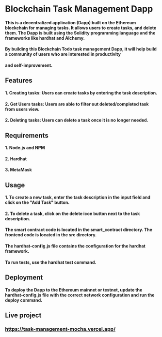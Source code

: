 # Blockchain Task Management Dapp
#### This is a decentralized application (Dapp) built on the Ethereum blockchain for managing tasks. It allows users to create tasks, and delete them. The Dapp is built using the Solidity programming language and the frameworks like hardhat and Alchemy.

#### By building this Blockchain Todo task management Dapp, it will help build a community of users who are interested in productivity
#### and self-improvement.


## Features
#### 1. Creating tasks: Users can create tasks by entering the task description.
#### 2. Get Users tasks: Users are able to filter out deleted/completed task from users view.
#### 2. Deleting tasks: Users can delete a task once it is no longer needed.

## Requirements
#### 1. Node.js and NPM
#### 2. Hardhat
#### 3. MetaMask

## Usage
#### 1. To create a new task, enter the task description in the input field and click on the "Add Task" button.
#### 2. To delete a task, click on the delete icon button next to the task description.

#### The smart contract code is located in the smart_contract directory. The frontend code is located in the src directory. 
#### The hardhat-config.js file contains the configuration for the hardhat framework.

#### To run tests, use the hardhat test command.

## Deployment
#### To deploy the Dapp to the Ethereum mainnet or testnet, update the hardhat-config.js file with the correct network configuration and run the deploy command.

## Live project
### https://task-management-mocha.vercel.app/
